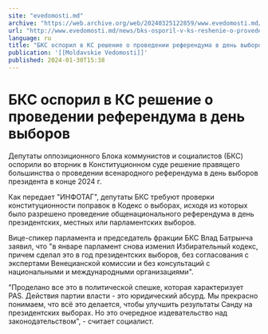 ```yaml
---
site: "evedomosti.md"
archive: "https://web.archive.org/web/20240325122859/www.evedomosti.md/news/bks-osporil-v-ks-reshenie-o-provedenii-referenduma-v-den-vyb"
url: "http://www.evedomosti.md/news/bks-osporil-v-ks-reshenie-o-provedenii-referenduma-v-den-vyb"
language: ru
title: "БКС оспорил в КС решение о проведении референдума в день выборов"
publication: '[[Moldavskie Vedomosti]]'
published: 2024-01-30T15:38
---
```


# БКС оспорил в КС решение о проведении референдума в день выборов

Депутаты оппозиционного Блока коммунистов и социалистов (БКС) оспорили во вторник в Конституционном суде решение правящего большинства о проведении всенародного референдума в день выборов президента в конце 2024 г.

Как передает "ИНФОТАГ", депутаты БКС требуют проверки конституционности поправок в Кодекс о выборах, исходя из которых было разрешено проведение общенационального референдума в день президентских, местных или парламентских выборов.

Вице-спикер парламента и председатель фракции БКС Влад Батрынча заявил, что "в январе парламент снова изменил Избирательный кодекс, причем сделал это в год президентских выборов, без согласования с экспертами Венецианской комиссии и без консультаций с национальными и международными организациями".

"Проделано все это в политической спешке, которая характеризует PAS. Действия партии власти - это юридический абсурд. Мы прекрасно понимаем, что всё это делается, чтобы улучшить результаты Санду на президентских выборах. Но это очередное издевательство над законодательством", - считает социалист.